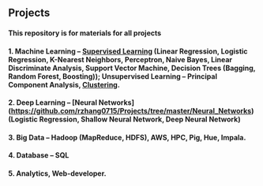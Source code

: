 ## Projects

#### This repository is for materials for all projects 
#### 1. Machine Learning – [Supervised Learning](https://github.com/rzhang0715/Projects/blob/master/Find_Donors_for_Charity/find_donors.ipynb) (Linear Regression, Logistic Regression, K-Nearest Neighbors, Perceptron, Naive Bayes, Linear Discriminate Analysis, Support Vector Machine, Decision Trees (Bagging, Random Forest, Boosting)); Unsupervised Learning – Principal Component Analysis, [Clustering](https://github.com/rzhang0715/Projects/tree/master/Clustering_Algortihms).
#### 2. Deep Learning – [Neural Networks] (https://github.com/rzhang0715/Projects/tree/master/Neural_Networks)(Logistic Regression, Shallow Neural Network, Deep Neural Network)
#### 3. Big Data – Hadoop (MapReduce, HDFS), AWS, HPC, Pig, Hue, Impala. 
#### 4. Database – SQL 
#### 5. Analytics, Web-developer.
